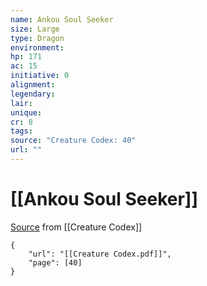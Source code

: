 ```yaml
---
name: Ankou Soul Seeker
size: Large
type: Dragon
environment: 
hp: 171
ac: 15
initiative: 0
alignment: 
legendary: 
lair: 
unique: 
cr: 8
tags: 
source: "Creature Codex: 40"
url: ""
---
```

# [[Ankou Soul Seeker]]

[Source](zotero://open-pdf/library/items/NTNKJRHG?page=40) from [[Creature Codex]]

```pdf
{
	"url": "[[Creature Codex.pdf]]",
	"page": [40]
}
```

